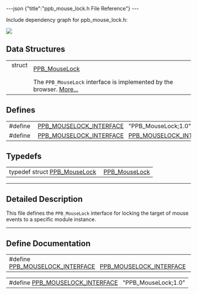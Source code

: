 ---json {"title":"ppb\_mouse\_lock.h File Reference"} ---

Include dependency graph for ppb\_mouse\_lock.h:

![](/docs/native-client/pepper_stable/c/ppb__mouse__lock_8h__incl.png)

Data Structures
---------------

<table><tbody><tr class="odd"><td style="text-align: right;">struct  </td><td><a href="/docs/native-client/pepper_stable/c/struct_p_p_b___mouse_lock__1__0/" class="el">PPB_MouseLock</a></td></tr><tr class="even"><td style="text-align: right;"> </td><td>The <code>PPB_MouseLock</code> interface is implemented by the browser. <a href="/docs/native-client/pepper_stable/c/struct_p_p_b___mouse_lock__1__0#details">More...</a><br />
</td></tr></tbody></table>

Defines
-------

<table><tbody><tr class="odd"><td style="text-align: right;">#define </td><td><a href="/docs/native-client/pepper_stable/c/ppb__mouse__lock_8h#a87c8b1ae0950bb6de205bbec68545edd" class="el">PPB_MOUSELOCK_INTERFACE</a>   "PPB_MouseLock;1.0"</td></tr><tr class="even"><td style="text-align: right;">#define </td><td><a href="/docs/native-client/pepper_stable/c/ppb__mouse__lock_8h#a61bbe5bd4a3ec739ecd5daf65192db7d" class="el">PPB_MOUSELOCK_INTERFACE</a>   <a href="/docs/native-client/pepper_stable/c/ppb__mouse__lock_8h#a87c8b1ae0950bb6de205bbec68545edd" class="el">PPB_MOUSELOCK_INTERFACE</a></td></tr></tbody></table>

Typedefs
--------

<table><tbody><tr class="odd"><td style="text-align: right;">typedef struct <a href="/docs/native-client/pepper_stable/c/struct_p_p_b___mouse_lock__1__0/" class="el">PPB_MouseLock</a> </td><td><a href="/docs/native-client/pepper_stable/c/group___interfaces#ga9d5fa32b9c90b100400161025fda2617" class="el">PPB_MouseLock</a></td></tr></tbody></table>

------------------------------------------------------------------------

<span id="details" class="anchor" style="margin: 0;"></span>

Detailed Description
--------------------

This file defines the `PPB_MouseLock` interface for locking the target of mouse events to a specific module instance.

------------------------------------------------------------------------

Define Documentation
--------------------

<span id="a61bbe5bd4a3ec739ecd5daf65192db7d" class="anchor" style="margin: 0;"></span>

<table><tbody><tr class="odd"><td>#define <a href="/docs/native-client/pepper_stable/c/ppb__mouse__lock_8h#a61bbe5bd4a3ec739ecd5daf65192db7d" class="el">PPB_MOUSELOCK_INTERFACE</a>   <a href="/docs/native-client/pepper_stable/c/ppb__mouse__lock_8h#a87c8b1ae0950bb6de205bbec68545edd" class="el">PPB_MOUSELOCK_INTERFACE</a></td></tr></tbody></table>

<span id="a87c8b1ae0950bb6de205bbec68545edd" class="anchor" style="margin: 0;"></span>

<table><tbody><tr class="odd"><td>#define <a href="/docs/native-client/pepper_stable/c/ppb__mouse__lock_8h#a87c8b1ae0950bb6de205bbec68545edd" class="el">PPB_MOUSELOCK_INTERFACE</a>   "PPB_MouseLock;1.0"</td></tr></tbody></table>
